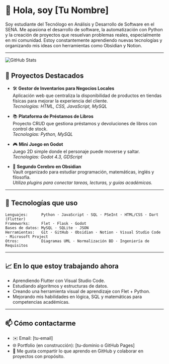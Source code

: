 # 👋 Hola, soy [Tu Nombre]  

Soy estudiante del Tecnólogo en Análisis y Desarrollo de Software en el SENA. Me apasiona el desarrollo de software, la automatización con Python y la creación de proyectos que resuelvan problemas reales, especialmente en mi comunidad. Estoy constantemente aprendiendo nuevas tecnologías y organizando mis ideas con herramientas como Obsidian y Notion.

---
![GitHub Stats](https://github-readme-stats.vercel.app/api?username=JDTWOR&show_icons=true&theme=radical)

## 🚀 Proyectos Destacados

- 🛠️ **Gestor de Inventarios para Negocios Locales**  
  Aplicación web que centraliza la disponibilidad de productos en tiendas físicas para mejorar la experiencia del cliente.  
  _Tecnologías: HTML, CSS, JavaScript, MySQL_

- 📚 **Plataforma de Préstamos de Libros**  
  Proyecto CRUD que gestiona préstamos y devoluciones de libros con control de stock.  
  _Tecnologías: Python, MySQL_

- 🎮 **Mini Juego en Godot**  
  Juego 2D simple donde el personaje puede moverse y saltar.  
  _Tecnologías: Godot 4.3, GDScript_

- 🧠 **Segundo Cerebro en Obsidian**  
  Vault organizado para estudiar programación, matemáticas, inglés y filosofía.  
  _Utiliza plugins para conectar tareas, lecturas, y guías académicas._

---

## 🧰 Tecnologías que uso

```text
Lenguajes:      Python · JavaScript · SQL · PSeInt · HTML/CSS · Dart (Flutter)
Frameworks:     Flet · Flask · Godot
Bases de datos: MySQL · SQLite · JSON
Herramientas:   Git · GitHub · Obsidian · Notion · Visual Studio Code · Microsoft Project
Otros:          Diagramas UML · Normalización BD · Ingeniería de Requisitos
```

---

## 📈 En lo que estoy trabajando ahora

- Aprendiendo Flutter con Visual Studio Code.
- Estudiando algoritmos y estructuras de datos.
- Creando una herramienta visual de aprendizaje con Flet + Python.
- Mejorando mis habilidades en lógica, SQL y matemáticas para competencias académicas.

---

## 📫 Cómo contactarme

- ✉️ Email: [tu-email]  
- 🌐 Portfolio (en construcción): [tu-dominio o GitHub Pages]  
- 💬 Me gusta compartir lo que aprendo en GitHub y colaborar en proyectos con propósito.
